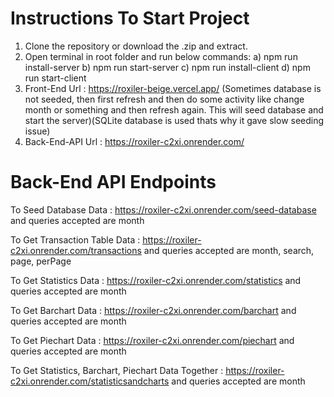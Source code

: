# Instructions To Start Project

1) Clone the repository or download the .zip and extract.
2) Open terminal in root folder and run below commands:
   a) npm run install-server
   b) npm run start-server
   c) npm run install-client
   d) npm run start-client
3) Front-End Url : https://roxiler-beige.vercel.app/
   (Sometimes database is not seeded, then first refresh and then do some activity like change month or something and then refresh again. This will seed database and start the server)(SQLite database is used thats why it gave slow seeding issue)
4) Back-End-API Url : https://roxiler-c2xi.onrender.com/

# Back-End API Endpoints

To Seed Database Data : https://roxiler-c2xi.onrender.com/seed-database and queries accepted are month

To Get Transaction Table Data : https://roxiler-c2xi.onrender.com/transactions and queries accepted are month, search, page, perPage

To Get Statistics Data : https://roxiler-c2xi.onrender.com/statistics and queries accepted are month

To Get Barchart Data : https://roxiler-c2xi.onrender.com/barchart and queries accepted are month

To Get Piechart Data : https://roxiler-c2xi.onrender.com/piechart and queries accepted are month

To Get Statistics, Barchart, Piechart Data Together : https://roxiler-c2xi.onrender.com/statisticsandcharts and queries accepted are month

